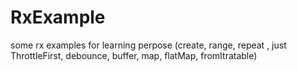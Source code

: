 # RxExample
 some rx examples for learning perpose (create, range, repeat , just ThrottleFirst, debounce, buffer, map, flatMap, fromItratable)
